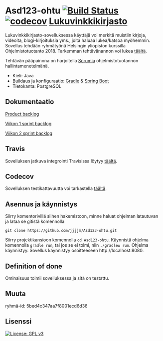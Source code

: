 # Asd123-ohtu  [![Build Status](https://travis-ci.com/jjjjm/Asd123-ohtu.svg?branch=master)](https://travis-ci.com/jjjjm/Asd123-ohtu)  [![codecov](https://codecov.io/gh/jjjjm/Asd123-ohtu/branch/master/graph/badge.svg)](https://codecov.io/gh/jjjjm/Asd123-ohtu) [Lukuvinkkikirjasto](https://asd123-ohtu.herokuapp.com/)

Lukuvinkkikirjasto-sovelluksessa käyttäjä voi merkitä muistiin kirjoja, videoita, blogi-kirjoituksia yms., joita haluaa lukea/katsoa myöhemmin. Sovellus tehdään ryhmätyönä Helsingin yliopiston kurssilla Ohjelmistotuotanto 2018. Tarkemman tehtävänannon voi lukea [täältä](https://github.com/mluukkai/ohjelmistotuotanto2018/wiki/miniprojekti-speksi).

Tehtävän pääpainona on harjoitella [Scrumia](https://www.scrum.org/resources/what-is-scrum) ohjelmistotuotannon hallintamenetelmänä.

* Kieli: Java
* Buildaus ja konfiguraatio: [Gradle](https://gradle.org/) & [Spring Boot](https://spring.io/)
* Tietokanta: PostgreSQL

## Dokumentaatio
[Product backlog](https://docs.google.com/spreadsheets/d/19UW1VPX9_UCwK7XIggMv1iKhb0BMqjDI0IBkyVOpkDY/edit#gid=0)

[Viikon 1 sprint backlog](https://docs.google.com/spreadsheets/d/19UW1VPX9_UCwK7XIggMv1iKhb0BMqjDI0IBkyVOpkDY/edit#gid=700264663)

[Viikon 2 sprint backlog](https://docs.google.com/spreadsheets/d/19UW1VPX9_UCwK7XIggMv1iKhb0BMqjDI0IBkyVOpkDY/edit#gid=2112997468)

## Travis
Sovelluksen jatkuva integrointi Travisissa löytyy [täältä](https://travis-ci.com/jjjjm/Asd123-ohtu).

## Codecov
Sovelluksen testikattavuutta voi tarkastella [täältä](https://codecov.io/gh/jjjjm/Asd123-ohtu).

## Asennus ja käynnistys
Siirry komentorivillä siihen hakemistoon, minne haluat ohjelman latautuvan ja lataa se gitistä komennolla
```
git clone https://github.com/jjjjm/Asd123-ohtu.git
```
Siirry projektikansioon komennolla ```cd Asd123-ohtu```. Käynnistä ohjelma komennolla ```gradle run```, tai jos se ei toimi, niin ```./gradlew run```.
Ohjelma käynnistyy. Sovellus käynnistyy osoitteeseen http://localhost:8080.

## Definition of done
Ominaisuus toimii sovelluksessa ja sitä on testattu.

## Muuta
ryhmä-id: 5bed4c347aa7f8001ecd6d36

## Lisenssi
 [![License: GPL v3](https://img.shields.io/badge/License-GPL%20v3-blue.svg)](https://www.gnu.org/licenses/gpl-3.0)

